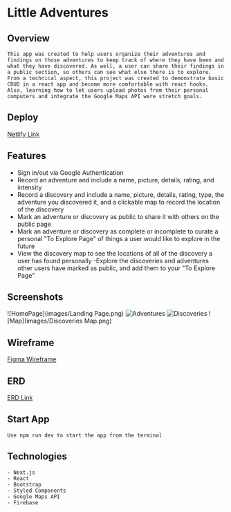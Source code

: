 # Little Adventures
## Overview
    This app was created to help users organize their adventures and findings on those adventures to keep track of where they have been and what they have discovered. As well, a user can share their findings in a public section, so others can see what else there is to explore. From a technical aspect, this project was created to demonstrate basic CRUD in a react app and become more comfortable with react hooks. Also, learning how to let users upload photos from their personal computers and integrate the Google Maps API were stretch goals. 

## Deploy
[Netlify Link](https://littleadventures.netlify.app)

## Features
- Sign in/out via Google Authentication
- Record an adventure and include a name, picture, details, rating, and intensity
- Record a discovery and include a name, picture, details, rating, type, the adventure you discovered it, and a clickable map to record the location of the discovery
- Mark an adventure or discovery as public to share it with others on the public page
- Mark an adventure or discovery as complete or incomplete to curate a personal "To Explore Page" of things a user would like to explore in the future
- View the discovery map to see the locations of all of the discovery a user has found personally
-Explore the discoveries and adventures other users have marked as public, and add them to your "To Explore Page"

## Screenshots
![HomePage](images/Landing Page.png)
![Adventures](images/adventures.png)
![Discoveries](images/discoveries.png)
![Map](images/Discoveries Map.png)

## Wireframe
[Figma Wireframe](https://www.figma.com/file/DrR6gfwz6qCoqjDQPSrXQX/Little-Adventures?type=design&node-id=0-1&mode=design&t=fsRmUjU0Q5gZWEPn-0)

## ERD
[ERD Link](https://lucid.app/lucidchart/2d39394c-ec0e-4575-80b0-030d814fde2e/edit?page=0_0&invitationId=inv_a8ca4164-5452-47db-bce8-b33e6388c491#)
## Start App
    Use npm run dev to start the app from the terminal
## Technologies
    - Next.js
    - React
    - Bootstrap
    - Styled Components
    - Google Maps API
    - Firebase
